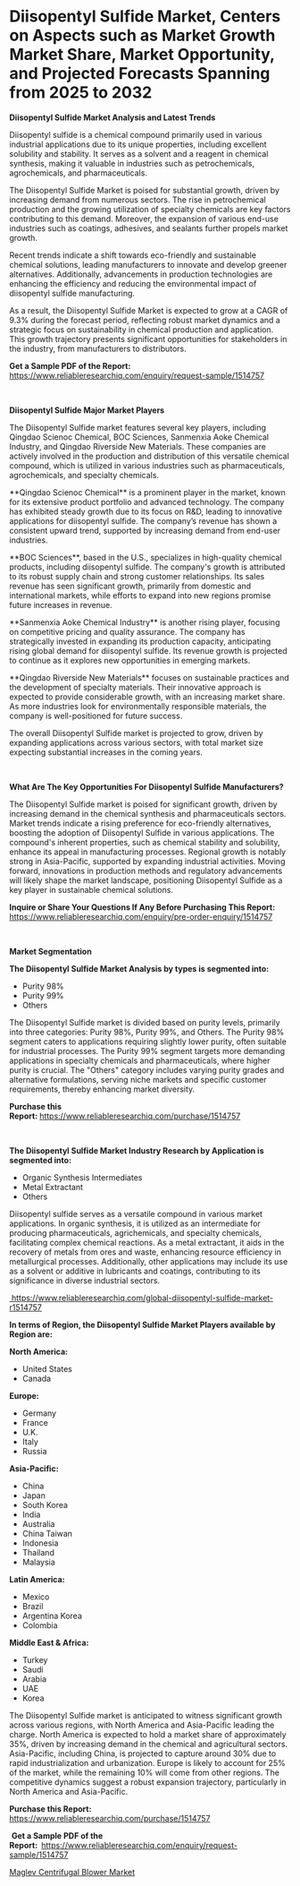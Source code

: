 <p><h1>Diisopentyl Sulfide Market, Centers on Aspects such as Market Growth Market Share, Market Opportunity, and Projected Forecasts Spanning from 2025 to 2032</h1></p><p><strong>Diisopentyl Sulfide Market Analysis and Latest Trends</strong></p>
<p><p>Diisopentyl sulfide is a chemical compound primarily used in various industrial applications due to its unique properties, including excellent solubility and stability. It serves as a solvent and a reagent in chemical synthesis, making it valuable in industries such as petrochemicals, agrochemicals, and pharmaceuticals.</p><p>The Diisopentyl Sulfide Market is poised for substantial growth, driven by increasing demand from numerous sectors. The rise in petrochemical production and the growing utilization of specialty chemicals are key factors contributing to this demand. Moreover, the expansion of various end-use industries such as coatings, adhesives, and sealants further propels market growth.</p><p>Recent trends indicate a shift towards eco-friendly and sustainable chemical solutions, leading manufacturers to innovate and develop greener alternatives. Additionally, advancements in production technologies are enhancing the efficiency and reducing the environmental impact of diisopentyl sulfide manufacturing.</p><p>As a result, the Diisopentyl Sulfide Market is expected to grow at a CAGR of 9.3% during the forecast period, reflecting robust market dynamics and a strategic focus on sustainability in chemical production and application. This growth trajectory presents significant opportunities for stakeholders in the industry, from manufacturers to distributors.</p></p>
<p><strong>Get a Sample PDF of the Report:&nbsp;</strong> <a href="https://www.reliableresearchiq.com/enquiry/request-sample/1514757?utm_campaign=3370&utm_medium=2&utm_source=Github&utm_content=ia&utm_term=29032025&utm_id=diisopentyl-sulfide">https://www.reliableresearchiq.com/enquiry/request-sample/1514757</a></p>
<p>&nbsp;</p>
<p><strong>Diisopentyl Sulfide Major Market Players</strong></p>
<p><p>The Diisopentyl Sulfide market features several key players, including Qingdao Scienoc Chemical, BOC Sciences, Sanmenxia Aoke Chemical Industry, and Qingdao Riverside New Materials. These companies are actively involved in the production and distribution of this versatile chemical compound, which is utilized in various industries such as pharmaceuticals, agrochemicals, and specialty chemicals.</p><p>**Qingdao Scienoc Chemical** is a prominent player in the market, known for its extensive product portfolio and advanced technology. The company has exhibited steady growth due to its focus on R&D, leading to innovative applications for diisopentyl sulfide. The company’s revenue has shown a consistent upward trend, supported by increasing demand from end-user industries.</p><p>**BOC Sciences**, based in the U.S., specializes in high-quality chemical products, including diisopentyl sulfide. The company's growth is attributed to its robust supply chain and strong customer relationships. Its sales revenue has seen significant growth, primarily from domestic and international markets, while efforts to expand into new regions promise future increases in revenue.</p><p>**Sanmenxia Aoke Chemical Industry** is another rising player, focusing on competitive pricing and quality assurance. The company has strategically invested in expanding its production capacity, anticipating rising global demand for diisopentyl sulfide. Its revenue growth is projected to continue as it explores new opportunities in emerging markets.</p><p>**Qingdao Riverside New Materials** focuses on sustainable practices and the development of specialty materials. Their innovative approach is expected to provide considerable growth, with an increasing market share. As more industries look for environmentally responsible materials, the company is well-positioned for future success.</p><p>The overall Diisopentyl Sulfide market is projected to grow, driven by expanding applications across various sectors, with total market size expecting substantial increases in the coming years.</p></p>
<p>&nbsp;</p>
<p><strong>What Are The Key Opportunities For Diisopentyl Sulfide Manufacturers?</strong></p>
<p><p>The Diisopentyl Sulfide market is poised for significant growth, driven by increasing demand in the chemical synthesis and pharmaceuticals sectors. Market trends indicate a rising preference for eco-friendly alternatives, boosting the adoption of Diisopentyl Sulfide in various applications. The compound's inherent properties, such as chemical stability and solubility, enhance its appeal in manufacturing processes. Regional growth is notably strong in Asia-Pacific, supported by expanding industrial activities. Moving forward, innovations in production methods and regulatory advancements will likely shape the market landscape, positioning Diisopentyl Sulfide as a key player in sustainable chemical solutions.</p></p>
<p><strong>Inquire or Share Your Questions If Any Before Purchasing This Report:</strong> <a href="https://www.reliableresearchiq.com/enquiry/pre-order-enquiry/1514757?utm_campaign=3370&utm_medium=2&utm_source=Github&utm_content=ia&utm_term=29032025&utm_id=diisopentyl-sulfide">https://www.reliableresearchiq.com/enquiry/pre-order-enquiry/1514757</a></p>
<p>&nbsp;</p>
<p><strong>Market Segmentation</strong></p>
<p><strong>The Diisopentyl Sulfide Market Analysis by types is segmented into:</strong></p>
<p><ul><li>Purity 98%</li><li>Purity 99%</li><li>Others</li></ul></p>
<p><p>The Diisopentyl Sulfide market is divided based on purity levels, primarily into three categories: Purity 98%, Purity 99%, and Others. The Purity 98% segment caters to applications requiring slightly lower purity, often suitable for industrial processes. The Purity 99% segment targets more demanding applications in specialty chemicals and pharmaceuticals, where higher purity is crucial. The "Others" category includes varying purity grades and alternative formulations, serving niche markets and specific customer requirements, thereby enhancing market diversity.</p></p>
<p><strong>Purchase this Report:&nbsp;</strong><a href="https://www.reliableresearchiq.com/purchase/1514757?utm_campaign=3370&utm_medium=2&utm_source=Github&utm_content=ia&utm_term=29032025&utm_id=diisopentyl-sulfide">https://www.reliableresearchiq.com/purchase/1514757</a></p>
<p>&nbsp;</p>
<p><strong>The Diisopentyl Sulfide Market Industry Research by Application is segmented into:</strong></p>
<p><ul><li>Organic Synthesis Intermediates</li><li>Metal Extractant</li><li>Others</li></ul></p>
<p><p>Diisopentyl sulfide serves as a versatile compound in various market applications. In organic synthesis, it is utilized as an intermediate for producing pharmaceuticals, agrichemicals, and specialty chemicals, facilitating complex chemical reactions. As a metal extractant, it aids in the recovery of metals from ores and waste, enhancing resource efficiency in metallurgical processes. Additionally, other applications may include its use as a solvent or additive in lubricants and coatings, contributing to its significance in diverse industrial sectors.</p></p>
<p><a href="https://www.reliableresearchiq.com/global-diisopentyl-sulfide-market-r1514757?utm_campaign=3370&utm_medium=2&utm_source=Github&utm_content=ia&utm_term=29032025&utm_id=diisopentyl-sulfide">&nbsp;https://www.reliableresearchiq.com/global-diisopentyl-sulfide-market-r1514757</a></p>
<p><strong>In terms of Region, the Diisopentyl Sulfide Market Players available by Region are:</strong></p>
<p>
    <p> <strong> North America: </strong>
        <ul>
            <li>United States</li>
            <li>Canada</li>
        </ul>
        </p> 
    <p> <strong> Europe: </strong>
        <ul>
            <li>Germany</li>
            <li>France</li>
            <li>U.K.</li>
            <li>Italy</li>
            <li>Russia</li>
        </ul>
        </p> 
    <p> <strong> Asia-Pacific: </strong>
        <ul>
            <li>China</li>
            <li>Japan</li>
            <li>South Korea</li>
            <li>India</li>
            <li>Australia</li>
            <li>China Taiwan</li>
            <li>Indonesia</li>
            <li>Thailand</li>
            <li>Malaysia</li>
        </ul>
        </p> 
    <p> <strong> Latin America: </strong>
        <ul>
            <li>Mexico</li>
            <li>Brazil</li>
            <li>Argentina Korea</li>
            <li>Colombia</li>
        </ul>
        </p> 
    <p> <strong> Middle East & Africa: </strong>
        <ul>
            <li>Turkey</li>
            <li>Saudi</li>
            <li>Arabia</li>
            <li>UAE</li>
            <li>Korea</li>
        </ul>
    </p>
    </p>
<p><p>The Diisopentyl Sulfide market is anticipated to witness significant growth across various regions, with North America and Asia-Pacific leading the charge. North America is expected to hold a market share of approximately 35%, driven by increasing demand in the chemical and agricultural sectors. Asia-Pacific, including China, is projected to capture around 30% due to rapid industrialization and urbanization. Europe is likely to account for 25% of the market, while the remaining 10% will come from other regions. The competitive dynamics suggest a robust expansion trajectory, particularly in North America and Asia-Pacific.</p></p>
<p><strong>Purchase this Report: </strong><a href="https://www.reliableresearchiq.com/purchase/1514757?utm_campaign=3370&utm_medium=2&utm_source=Github&utm_content=ia&utm_term=29032025&utm_id=diisopentyl-sulfide">https://www.reliableresearchiq.com/purchase/1514757</a></p>
<p>&nbsp;<strong>Get a Sample PDF of the Report:&nbsp;&nbsp;</strong><a href="https://www.reliableresearchiq.com/enquiry/request-sample/1514757?utm_campaign=3370&utm_medium=2&utm_source=Github&utm_content=ia&utm_term=29032025&utm_id=diisopentyl-sulfide">https://www.reliableresearchiq.com/enquiry/request-sample/1514757</a></p>
<p><strong></strong></p>
<p><p><a href="https://github.com/naomaroaoonv/Market-Research-Report-List-1/blob/main/maglev-centrifugal-blower-market.md?utm_campaign=3370&utm_medium=2&utm_source=Github&utm_content=ia&utm_term=29032025&utm_id=diisopentyl-sulfide">Maglev Centrifugal Blower Market</a></p></p>